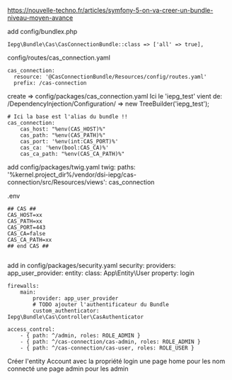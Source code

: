 https://nouvelle-techno.fr/articles/symfony-5-on-va-creer-un-bundle-niveau-moyen-avance


add
config/bundlex.php
```
Iepg\Bundle\Cas\CasConnectionBundle::class => ['all' => true],
```

config/routes/cas_connection.yaml
```
cas_connection:
  resource: '@CasConnectionBundle/Resources/config/routes.yaml'
  prefix: /cas-connection
```


create => config/packages/cas_connection.yaml
Ici le 'iepg_test' vient de:
/DependencyInjection/Configuration/ =>  new TreeBuilder('iepg_test');
```
# Ici la base est l'alias du bundle !!
cas_connection:
    cas_host: "%env(CAS_HOST)%"
    cas_path: "%env(CAS_PATH)%"
    cas_port: '%env(int:CAS_PORT)%'
    cas_ca: '%env(bool:CAS_CA)%'
    cas_ca_path: "%env(CAS_CA_PATH)%"
```

add config/packages/twig.yaml
twig:
    paths:
        '%kernel.project_dir%/vendor/dsi-iepg/cas-connection/src/Resources/views': cas_connection

.env
```
## CAS ##
CAS_HOST=xx
CAS_PATH=xx
CAS_PORT=443
CAS_CA=false
CAS_CA_PATH=xx
## end CAS ##
```

```

```

add in config/packages/security.yaml
security:
    providers:
        app_user_provider:
            entity:
                class: App\Entity\User
                property: login
    
    firewalls:
        main:
            provider: app_user_provider
            # TODO ajouter l'authentificateur du Bundle
            custom_authenticator: Iepg\Bundle\Cas\Controller\CasAuthenticator

    access_control:
        - { path: ^/admin, roles: ROLE_ADMIN }
        - { path: ^/cas-connection/cas-admin, roles: ROLE_ADMIN }
        - { path: ^/cas-connection/cas-user, roles: ROLE_USER }

Créer l'entity Account avec la propriété login
une page home pour les nom connecté
une page admin pour les admin
